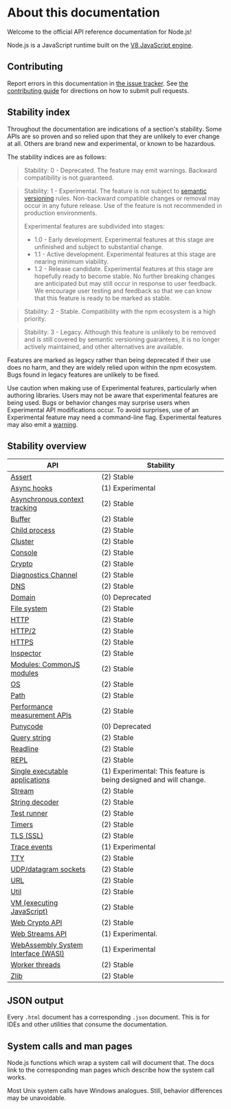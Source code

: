# About this documentation

<!--introduced_in=v0.10.0-->

<!-- type=misc -->

Welcome to the official API reference documentation for Node.js!

Node.js is a JavaScript runtime built on the [V8 JavaScript engine][].

## Contributing

Report errors in this documentation in [the issue tracker][]. See
[the contributing guide][] for directions on how to submit pull requests.

## Stability index

<!--type=misc-->

Throughout the documentation are indications of a section's stability. Some APIs
are so proven and so relied upon that they are unlikely to ever change at all.
Others are brand new and experimental, or known to be hazardous.

The stability indices are as follows:

> Stability: 0 - Deprecated. The feature may emit warnings. Backward
> compatibility is not guaranteed.

<!-- separator -->

> Stability: 1 - Experimental. The feature is not subject to
> [semantic versioning][] rules. Non-backward compatible changes or removal may
> occur in any future release. Use of the feature is not recommended in
> production environments.
>
> Experimental features are subdivided into stages:
>
> * 1.0 - Early development. Experimental features at this stage are unfinished
>   and subject to substantial change.
> * 1.1 - Active development. Experimental features at this stage are nearing
>   minimum viability.
> * 1.2 - Release candidate. Experimental features at this stage are hopefully
>   ready to become stable. No further breaking changes are anticipated but may
>   still occur in response to user feedback. We encourage user testing and
>   feedback so that we can know that this feature is ready to be marked as
>   stable.

<!-- separator -->

> Stability: 2 - Stable. Compatibility with the npm ecosystem is a high
> priority.

<!-- separator -->

> Stability: 3 - Legacy. Although this feature is unlikely to be removed and is
> still covered by semantic versioning guarantees, it is no longer actively
> maintained, and other alternatives are available.

Features are marked as legacy rather than being deprecated if their use does no
harm, and they are widely relied upon within the npm ecosystem. Bugs found in
legacy features are unlikely to be fixed.

Use caution when making use of Experimental features, particularly when
authoring libraries. Users may not be aware that experimental features are being
used. Bugs or behavior changes may surprise users when Experimental API
modifications occur. To avoid surprises, use of an Experimental feature may need
a command-line flag. Experimental features may also emit a [warning][].

## Stability overview

<!-- STABILITY_OVERVIEW_SLOT_BEGIN -->
| API | Stability |
| --- | --------- |
| [Assert](assert.html) | (2) Stable |
| [Async hooks](async_hooks.html) | (1) Experimental |
| [Asynchronous context tracking](async_context.html) | (2) Stable |
| [Buffer](buffer.html) | (2) Stable |
| [Child process](child_process.html) | (2) Stable |
| [Cluster](cluster.html) | (2) Stable |
| [Console](console.html) | (2) Stable |
| [Crypto](crypto.html) | (2) Stable |
| [Diagnostics Channel](diagnostics_channel.html) | (2) Stable |
| [DNS](dns.html) | (2) Stable |
| [Domain](domain.html) | (0) Deprecated |
| [File system](fs.html) | (2) Stable |
| [HTTP](http.html) | (2) Stable |
| [HTTP/2](http2.html) | (2) Stable |
| [HTTPS](https.html) | (2) Stable |
| [Inspector](inspector.html) | (2) Stable |
| [Modules: CommonJS modules](modules.html) | (2) Stable |
| [OS](os.html) | (2) Stable |
| [Path](path.html) | (2) Stable |
| [Performance measurement APIs](perf_hooks.html) | (2) Stable |
| [Punycode](punycode.html) | (0) Deprecated |
| [Query string](querystring.html) | (2) Stable |
| [Readline](readline.html) | (2) Stable |
| [REPL](repl.html) | (2) Stable |
| [Single executable applications](single-executable-applications.html) | (1) Experimental: This feature is being designed and will change. |
| [Stream](stream.html) | (2) Stable |
| [String decoder](string_decoder.html) | (2) Stable |
| [Test runner](test.html) | (2) Stable |
| [Timers](timers.html) | (2) Stable |
| [TLS (SSL)](tls.html) | (2) Stable |
| [Trace events](tracing.html) | (1) Experimental |
| [TTY](tty.html) | (2) Stable |
| [UDP/datagram sockets](dgram.html) | (2) Stable |
| [URL](url.html) | (2) Stable |
| [Util](util.html) | (2) Stable |
| [VM (executing JavaScript)](vm.html) | (2) Stable |
| [Web Crypto API](webcrypto.html) | (2) Stable |
| [Web Streams API](webstreams.html) | (1) Experimental. |
| [WebAssembly System Interface (WASI)](wasi.html) | (1) Experimental |
| [Worker threads](worker_threads.html) | (2) Stable |
| [Zlib](zlib.html) | (2) Stable |
<!-- STABILITY_OVERVIEW_SLOT_END -->

## JSON output

<!-- YAML
added: v0.6.12
-->

Every `.html` document has a corresponding `.json` document. This is for IDEs
and other utilities that consume the documentation.

## System calls and man pages

Node.js functions which wrap a system call will document that. The docs link
to the corresponding man pages which describe how the system call works.

Most Unix system calls have Windows analogues. Still, behavior differences may
be unavoidable.

[V8 JavaScript engine]: https://v8.dev/
[semantic versioning]: https://semver.org/
[the contributing guide]: https://github.com/nodejs/node/blob/HEAD/CONTRIBUTING.md
[the issue tracker]: https://github.com/nodejs/node/issues/new
[warning]: process.md#event-warning
